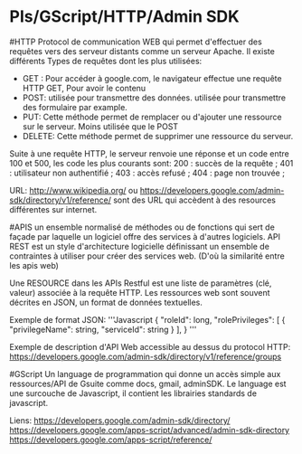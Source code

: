PIs/GScript/HTTP/Admin SDK
===========================

#HTTP
Protocol de communication WEB qui permet d'effectuer des requêtes vers des serveur distants comme un serveur Apache.
Il existe différents Types de requêtes dont les plus utilisées:
- GET : Pour accéder à google.com, le navigateur effectue une requête HTTP GET, Pour avoir le contenu 
- POST: utilisée pour transmettre des données. utilisée pour transmettre des formulaire par example.
- PUT: Cette méthode permet de remplacer ou d'ajouter une ressource sur le serveur. Moins utilisée que le POST
- DELETE: Cette méthode permet de supprimer une ressource du serveur.

Suite à une requête HTTP, le serveur renvoie une réponse et un code entre 100 et 500, les code les plus courants sont:
200 : succès de la requête ;
401 : utilisateur non authentifié ;
403 : accès refusé ;
404 : page non trouvée ;

URL: http://www.wikipedia.org/ ou https://developers.google.com/admin-sdk/directory/v1/reference/ sont des URL qui accèdent à des resources différentes sur internet.

#APIS
un ensemble normalisé de méthodes ou de fonctions qui sert de façade par laquelle un logiciel offre des services à d'autres logiciels.
API REST est un style d'architecture logicielle définissant un ensemble de contraintes à utiliser pour créer des services web. (D'où la similarité entre les apis web)

Une RESOURCE dans les APIs Restful est une liste de paramètres (clé, valeur) associée à la requête HTTP.
Les ressources web sont souvent décrites en JSON, un format de données textuelles. 

Exemple de format JSON: 
'''Javascript
{
  "roleId": long,
  "rolePrivileges": [
    {
      "privilegeName": string,
      "serviceId": string
    }
  ],
}
'''

Exemple de description d'API Web accessible au dessus du protocol HTTP: https://developers.google.com/admin-sdk/directory/v1/reference/groups

#GScript
Un language de programmation qui donne un accès simple aux ressources/API de Gsuite comme docs, gmail, adminSDK.
Le language est une surcouche de Javascript, il contient les librairies standards de javascript.

Liens:
https://developers.google.com/admin-sdk/directory/
https://developers.google.com/apps-script/advanced/admin-sdk-directory
https://developers.google.com/apps-script/reference/
